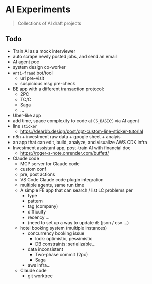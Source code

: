 # AI Experiments

> Collections of AI draft projects


## Todo

- Train AI as a mock interviewer
- auto scrape newly posted jobs, and send an email
- AI agent poc
- system design co-worker
- `Anti-fraud` bot/tool
	- url pre-visit
	- suspicious msg pre-check
 - BE app with a different transaction protocol:
   - 2PC
   - TC/C
   - Saga
	- ...
- Uber-like app
- add time, space complexity to code at `CS_BASICS` via AI agent
- line `sticker`
  - https://dearbb.design/post/gpt-custom-line-sticker-tutorial
- n8n + investment raw data + google sheet + analyis
- an app that can edit, build, analyze, and visualize AWS CDK infra
- Investment assistant app, post-train AI with financial doc
   - https://roger-s-note.onrender.com/buffett/
- Claude code
  - MCP server for Claude code
  - custom conf
  - pre, post actions
  - VS Code Claude code plugin integration
  - multiple agents, same run time
  - A simple FE app that can search / list LC problems per
    - type
    - pattern
    - tag (company)
    - difficulty
    - recency ...
    - (need to set up a way to update `db` (json / csv ...)
  - hotel booking system (multiple instances)
     - concurrency booking issue
     	- lock: optimistic, pessimistic
        - DB constraints: serializable...
    - data inconsistent
       - Two-phase commit (2pc)
       - Saga
     - aws infra...
  - Claude code
     - git worktree
